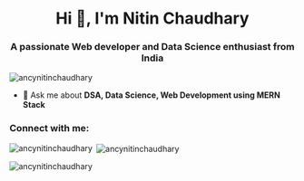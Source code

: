 <h1 align="center">Hi 👋, I'm Nitin Chaudhary</h1>
<h3 align="center">A passionate Web developer and Data Science enthusiast from India</h3>

<p align="left"> <img src="https://komarev.com/ghpvc/?username=ancynitinchaudhary&label=Profile%20views&color=0e75b6&style=flat" alt="ancynitinchaudhary" /> </p>

- 💬 Ask me about **DSA, Data Science, Web Development using MERN Stack**

<h3 align="left">Connect with me:</h3>
<p align="left">
</p>

<p><img align="left" src="https://github-readme-stats.vercel.app/api/top-langs?username=ancynitinchaudhary&show_icons=true&locale=en&layout=compact" alt="ancynitinchaudhary" /></p>

<p>&nbsp;<img align="center" src="https://github-readme-stats.vercel.app/api?username=ancynitinchaudhary&show_icons=true&locale=en" alt="ancynitinchaudhary" /></p>

<p><img align="center" src="https://github-readme-streak-stats.herokuapp.com/?user=ancynitinchaudhary&" alt="ancynitinchaudhary" /></p>

